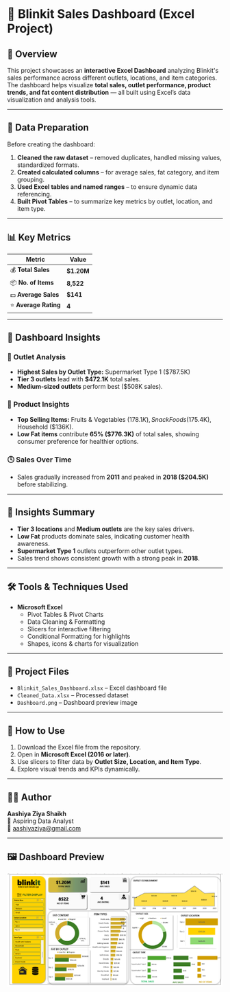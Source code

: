 # 🛒 Blinkit Sales Dashboard (Excel Project)

## 📘 Overview
This project showcases an **interactive Excel Dashboard** analyzing Blinkit's sales performance across different outlets, locations, and item categories.  
The dashboard helps visualize **total sales, outlet performance, product trends, and fat content distribution** — all built using Excel’s data visualization and analysis tools.

---

## 🧹 Data Preparation
Before creating the dashboard:
1. **Cleaned the raw dataset** – removed duplicates, handled missing values, standardized formats.  
2. **Created calculated columns** – for average sales, fat category, and item grouping.  
3. **Used Excel tables and named ranges** – to ensure dynamic data referencing.  
4. **Built Pivot Tables** – to summarize key metrics by outlet, location, and item type.

---

## 📊 Key Metrics
| Metric | Value |
|--------|--------|
| 💰 **Total Sales** | **$1.20M** |
| 📦 **No. of Items** | **8,522** |
| 💵 **Average Sales** | **$141** |
| ⭐ **Average Rating** | **4** |

---

## 🧩 Dashboard Insights

### 🏬 Outlet Analysis
- **Highest Sales by Outlet Type:** Supermarket Type 1 ($787.5K)  
- **Tier 3 outlets** lead with **$472.1K** total sales.  
- **Medium-sized outlets** perform best ($508K sales).  

### 🍱 Product Insights
- **Top Selling Items:** Fruits & Vegetables ($178.1K), Snack Foods ($175.4K), Household ($136K).  
- **Low Fat items** contribute **65% ($776.3K)** of total sales, showing consumer preference for healthier options.  

### 🕓 Sales Over Time
- Sales gradually increased from **2011** and peaked in **2018 ($204.5K)** before stabilizing.  

---

## 🧠 Insights Summary
- **Tier 3 locations** and **Medium outlets** are the key sales drivers.  
- **Low Fat** products dominate sales, indicating customer health awareness.  
- **Supermarket Type 1** outlets outperform other outlet types.  
- Sales trend shows consistent growth with a strong peak in **2018**.

---

## 🛠️ Tools & Techniques Used
- **Microsoft Excel**
  - Pivot Tables & Pivot Charts  
  - Data Cleaning & Formatting  
  - Slicers for interactive filtering  
  - Conditional Formatting for highlights  
  - Shapes, icons & charts for visualization

---

## 📁 Project Files
- `Blinkit_Sales_Dashboard.xlsx` – Excel dashboard file  
- `Cleaned_Data.xlsx` – Processed dataset  
- `Dashboard.png` – Dashboard preview image  

---

## 🚀 How to Use
1. Download the Excel file from the repository.  
2. Open in **Microsoft Excel (2016 or later)**.  
3. Use slicers to filter data by **Outlet Size, Location, and Item Type**.  
4. Explore visual trends and KPIs dynamically.

---

## 👩‍💻 Author
**Aashiya Ziya Shaikh**  
 💼 Aspiring Data Analyst  
📧 [aashiyaziya@gmail.com](mailto:aashiyaziya@gmail.com)

---

## 🖼️ Dashboard Preview
![Blinkit Excel Dashboard](Dashboard.png)
